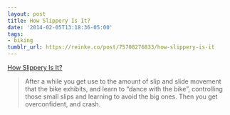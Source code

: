```yaml
---
layout: post
title: How Slippery Is It?
date: '2014-02-05T13:18:36-05:00'
tags:
- biking
tumblr_url: https://reinke.co/post/75708276833/how-slippery-is-it
---
```

[How Slippery Is It?](http://www.icebike.org/Articles/howslippery.htm)  

> After a while you get use to the amount of slip and slide movement that the bike exhibits, and learn to “dance with the bike”, controlling those small slips and learning to avoid the big ones. Then you get overconfident, and crash.

